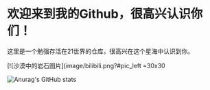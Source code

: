 # 欢迎来到我的Github，很高兴认识你们！
这里是一个勉强存活在21世界的仓库，很高兴在这个星海中认识到你。

[![沙漠中的岩石图片](image/bilibili.png?#pic_left =30x30

![Anurag's GitHub stats](https://github-readme-stats.vercel.app/api?username=SunCosmos&theme=rose&show_icons=true)
